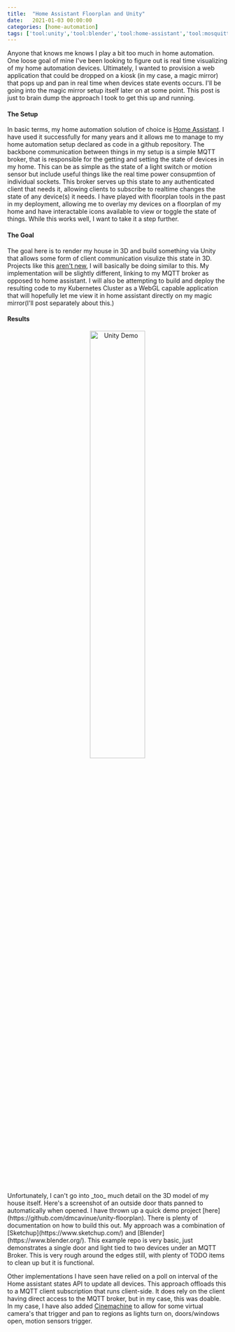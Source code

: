 ```yaml
---
title:  "Home Assistant Floorplan and Unity"
date:   2021-01-03 00:00:00
categories: [home-automation]
tags: ['tool:unity','tool:blender','tool:home-assistant','tool:mosquitto','language:C#','language:javascript','tool:docker']
---
```


Anyone that knows me knows I play a bit too much in home automation.  One loose goal of mine I've been looking to figure out is real time visualizing of my home automation devices.  Ultimately, I wanted to provision a web application that could be dropped on a kiosk (in my case, a magic mirror) that pops up and pan in real time when devices state events occurs.  I'll be going into the magic mirror setup itself later on at some point. This post is just to brain dump the approach I took to get this up and running.

#### **The Setup**
In basic terms, my home automation solution of choice is [Home Assistant](https://www.home-assistant.io/). I have used it successfully for many years and it allows me to manage to my home automation setup declared as code in a github repository.  The backbone communication between things in my setup is a simple MQTT broker, that is responsible for the getting and setting the state of devices in my home. This can be as simple as the state of a light switch or motion sensor but include useful things like the real time power consupmtion of individual sockets. This broker serves up this state to any authenticated client that needs it, allowing clients to subscribe to realtime changes the state of any device(s) it needs.  I have played with floorplan tools in the past in my deployment, allowing me to overlay my devices on a floorplan of my home and have interactable icons available to view or toggle the state of things.  While this works well, I want to take it a step further.  

#### **The Goal**
The goal here is to render my house in 3D and build something via Unity that allows some form of client communication visulize this state in 3D.  Projects like this [aren't new](https://community.home-assistant.io/t/3d-floorplan-using-lovelace-picture-elements-card/123357), I will basically be doing similar to this.  My implementation will be slightly different, linking to my MQTT broker as opposed to home assistant.  I will also be attempting to build and deploy the resulting code to my Kubernetes Cluster as a WebGL capable application that will hopefully let me view it in home assistant directly on my magic mirror(I'll post separately about this.)

#### **Results**
<p align="center">
<img height="50%" width="50%" align="center" src="{{ site.baseurl }}/images/unity-hass/1-unity.png" alt="Unity Demo" />
</p>
Unfortunately, I can't go into _too_ much detail on the 3D model of my house itself. Here's a screenshot of an outside door thats panned to automatically when opened.  I have thrown up a quick demo project [here](https://github.com/dmcavinue/unity-floorplan).  There is plenty of documentation on how to build this out.  My approach was a combination of [Sketchup](https://www.sketchup.com/) and [Blender](https://www.blender.org/).  This example repo is very basic, just demonstrates a single door and light tied to two devices under an MQTT Broker.  This is very rough around the edges still, with plenty of TODO items to clean up but it is functional.  

Other implementations I have seen have relied on a poll on interval of the Home assistant states API to update all devices.  This approach offloads this to a MQTT client subscription that runs client-side.  It does rely on the client having direct access to the MQTT broker, but in my case, this was doable. In my case, I have also added [Cinemachine](https://unity.com/unity/features/editor/art-and-design/cinemachine) to allow for some virtual camera's that trigger and pan to regions as lights turn on, doors/windows open, motion sensors trigger.
